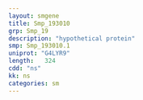 ```yaml
---
layout: smgene
title: Smp_193010
grp: Smp_19
description: "hypothetical protein"
smp: Smp_193010.1
uniprot: "G4LYR9"
length:   324
cdd: "ns"
kk: ns
categories: sm
---
```

